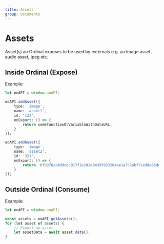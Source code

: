 ```yaml
---
title: Assets
group: Documents
---
```

# Assets
Asset(s) an Ordinal exposes to be used by externals e.g. an Image asset, audio asset, jpeg etc. 

## Inside Ordinal (Expose)

Example:
```ts
let ooAPI = window.ooAPI;

ooAPI.addAsset({
    type: 'image',
    name: 'asset1',
    id: '123',
    onExport: () => {
        return someFunctionOrVariableWithDataURL;
    }
});

ooAPI.addAsset({
    type: 'image',
    name: 'asset2',
    id: '321',
    onExport: () => {
        return '6fb976ab49dcec017f1e201e84395983204ae1a7c2abf7ced0a85d692e442799i0';
    }
});
```

## Outside Ordinal (Consume)

Example:
```ts
let ooAPI = window.ooAPI;

const assets = ooAPI.getAssets();
for (let asset of assets) {
    // Export an asset
    let assetData = await asset.data();
}
```
